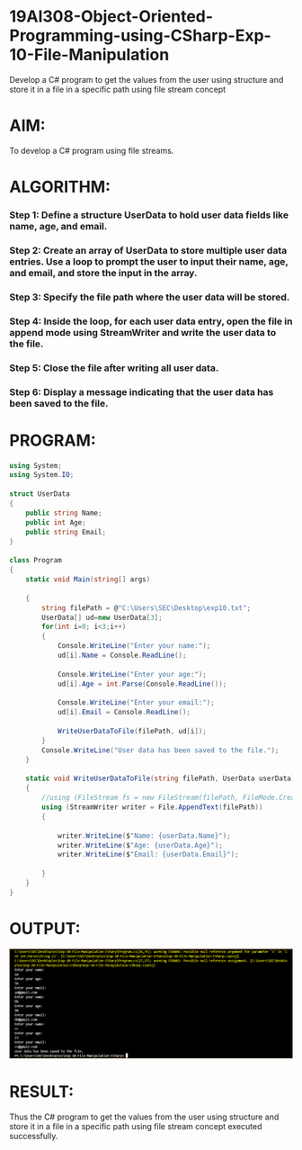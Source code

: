 # 19AI308-Object-Oriented-Programming-using-CSharp-Exp-10-File-Manipulation
Develop a C# program to get the values from the user using structure and store it in a file in a specific path using file stream concept

# AIM:
To develop a C# program using file streams.

# ALGORITHM:
### Step 1: Define a structure UserData to hold user data fields like name, age, and email.
### Step 2: Create an array of UserData to store multiple user data entries. Use a loop to prompt the user to input their name, age, and email, and store the input in the array.
### Step 3: Specify the file path where the user data will be stored.
### Step 4: Inside the loop, for each user data entry, open the file in append mode using StreamWriter and write the user data to the file.
### Step 5: Close the file after writing all user data.
### Step 6: Display a message indicating that the user data has been saved to the file.

# PROGRAM:
```c#
using System;
using System.IO;

struct UserData
{
    public string Name;
    public int Age;
    public string Email;
}

class Program
{
    static void Main(string[] args)

    {
        string filePath = @"C:\Users\SEC\Desktop\exp10.txt";
        UserData[] ud=new UserData[3];
        for(int i=0; i<3;i++)
        {
            Console.WriteLine("Enter your name:");
            ud[i].Name = Console.ReadLine();

            Console.WriteLine("Enter your age:");
            ud[i].Age = int.Parse(Console.ReadLine());

            Console.WriteLine("Enter your email:");
            ud[i].Email = Console.ReadLine();

            WriteUserDataToFile(filePath, ud[i]);
        }  
        Console.WriteLine("User data has been saved to the file.");
    }

    static void WriteUserDataToFile(string filePath, UserData userData)
    {
        //using (FileStream fs = new FileStream(filePath, FileMode.Create))
        using (StreamWriter writer = File.AppendText(filePath))
        {
            
            writer.WriteLine($"Name: {userData.Name}");
            writer.WriteLine($"Age: {userData.Age}");
            writer.WriteLine($"Email: {userData.Email}");
            
        }
    }
}
```

# OUTPUT:
![alt text](image.png)

# RESULT:
Thus the C# program to get the values from the user using structure and store it in a file in a specific path using file stream concept executed successfully.
